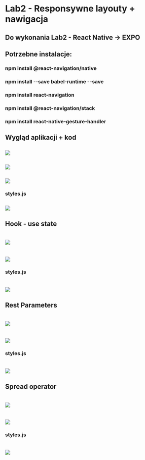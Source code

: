 # Lab2 - Responsywne layouty + nawigacja

## Do wykonania Lab2 - React Native -> EXPO

## Potrzebne instalacje:

### npm install @react-navigation/native

### npm install --save babel-runtime --save

### npm install react-navigation

### npm install @react-navigation/stack

### npm install react-native-gesture-handler

## Wygląd aplikacji + kod

## ![](images/1.PNG)

## ![](images/5.PNG)

## ![](images/6.PNG)

### styles.js

## ![](images/8.PNG)

## Hook - use state

# ![](images/2.PNG)

# ![](images/7.PNG)

### styles.js

# ![](images/9.PNG)

## Rest Parameters

# ![](images/3.PNG)

# ![](images/10.PNG)

### styles.js

# ![](images/11.PNG)

## Spread operator

# ![](images/4.PNG)

# ![](images/13.PNG)

### styles.js

# ![](images/12.PNG)
